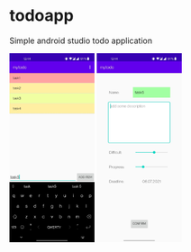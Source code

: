 # todoapp
Simple android studio todo application

<img src="https://github.com/MassterMax/todoapp/blob/main/1.jpg?raw=true" width="30%"></img> <img src="https://github.com/MassterMax/todoapp/blob/main/2.jpg?raw=true" width="30%"></img> 

